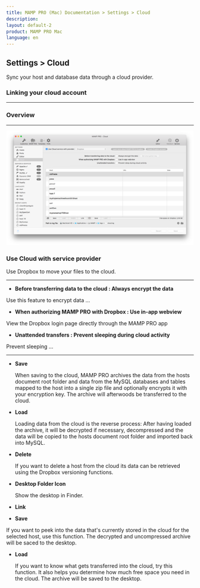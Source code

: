 ```yaml
---
title: MAMP PRO (Mac) Documentation > Settings > Cloud
description: 
layout: default-2
product: MAMP PRO Mac
language: en
---
```


## Settings > Cloud

Sync your host and database data through a cloud provider.

### Linking your cloud account



---

### Overview

---

![MAMP](cloud.png)

### Use Cloud with service provider

Use Dropbox to move your files to the cloud.

---



*  **Before transferring data to the cloud : Always encrypt the data**
  
  Use this feature to encrypt data ...
  
*  **When authorizing MAMP PRO with Dropbox : Use in-app webview**
  
  View the Dropbox login page directly through the MAMP PRO app
  
*  **Unattended transfers : Prevent sleeping during cloud activity**
  
  Prevent sleeping ...
  
---

*  **Save**

    When saving to the cloud, MAMP PRO archives the data from the hosts document root folder and data from the MySQL databases    and tables mapped to the host into a single zip file and optionally encrypts it with your encryption key. The archive will  afterwoods be transferred to the cloud.

*  **Load**

    Loading data from the cloud is the reverse process: After having loaded the archive, it will be decrypted if necessary, decompressed and the data will be copied to the hosts document root folder and imported back into MySQL. 

*  **Delete**

    If you want to delete a host from the cloud its data can be retrieved using the Dropbox versioning functions.
  
*  **Desktop Folder Icon**

    Show the desktop in Finder.

*  **Link**
  
    

*  **Save**

  If you want to peek into the data that's currently stored in the cloud for the selected host, use this function. The decrypted and uncompressed archive will be saced to the desktop.

*  **Load**

    If you want to know what gets transferred into the cloud, try this function. It also helps you determine how much free space you need in the cloud. The archive will be saved to the desktop.




  



